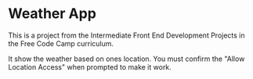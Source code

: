 # Weather App

This is a project from the Intermediate Front End Development Projects in the
Free Code Camp curriculum.

It show the weather based on ones location. You must confirm the "Allow Location
Access" when prompted to make it work.
